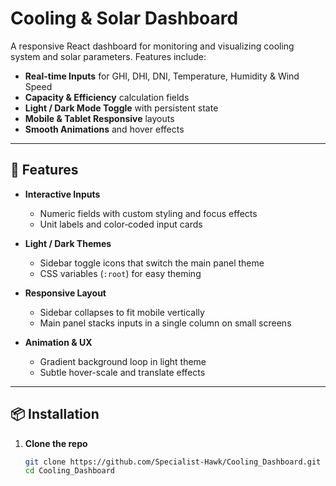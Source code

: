 # Cooling & Solar Dashboard

A responsive React dashboard for monitoring and visualizing cooling system and solar parameters. Features include:

- **Real-time Inputs** for GHI, DHI, DNI, Temperature, Humidity & Wind Speed  
- **Capacity & Efficiency** calculation fields  
- **Light / Dark Mode Toggle** with persistent state  
- **Mobile & Tablet Responsive** layouts  
- **Smooth Animations** and hover effects  

---

## 🚀 Features

- **Interactive Inputs**  
  - Numeric fields with custom styling and focus effects  
  - Unit labels and color‐coded input cards  

- **Light / Dark Themes**  
  - Sidebar toggle icons that switch the main panel theme  
  - CSS variables (`:root`) for easy theming  

- **Responsive Layout**  
  - Sidebar collapses to fit mobile vertically  
  - Main panel stacks inputs in a single column on small screens  

- **Animation & UX**  
  - Gradient background loop in light theme  
  - Subtle hover-scale and translate effects  

---

## 📦 Installation

1. **Clone the repo**  
   ```bash
   git clone https://github.com/Specialist-Hawk/Cooling_Dashboard.git
   cd Cooling_Dashboard
